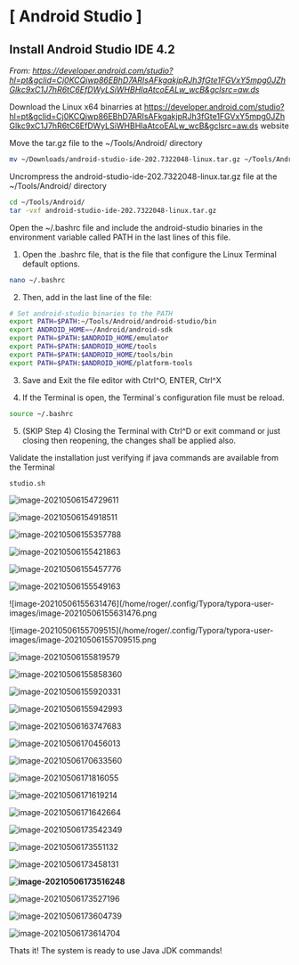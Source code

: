 # [  Android Studio  ]

## Install Android Studio IDE 4.2

*From: https://developer.android.com/studio?hl=pt&gclid=Cj0KCQjwp86EBhD7ARIsAFkgakjpRJh3fGte1FGVxY5mpg0JZhGlkc9xC1J7hR6tC6EfDWyLSiWHBHIaAtcoEALw_wcB&gclsrc=aw.ds*

Download the Linux x64 binarries at https://developer.android.com/studio?hl=pt&gclid=Cj0KCQjwp86EBhD7ARIsAFkgakjpRJh3fGte1FGVxY5mpg0JZhGlkc9xC1J7hR6tC6EfDWyLSiWHBHIaAtcoEALw_wcB&gclsrc=aw.ds website

Move the tar.gz file to the ~/Tools/Android/ directory
```bash
mv ~/Downloads/android-studio-ide-202.7322048-linux.tar.gz ~/Tools/Android/
```

Uncrompress the android-studio-ide-202.7322048-linux.tar.gz file at the ~/Tools/Android/ directory
```bash
cd ~/Tools/Android/
tar -vxf android-studio-ide-202.7322048-linux.tar.gz
```

Open the ~/.bashrc file and include the android-studio binaries in the environment variable called PATH in the last lines of this file.

1. Open the .bashrc file, that is the file that configure the Linux Terminal default options.
```bash
nano ~/.bashrc
```


2. Then, add in the last line of the file:
```bash
# Set android-studio binaries to the PATH
export PATH=$PATH:~/Tools/Android/android-studio/bin
export ANDROID_HOME=~/Android/android-sdk
export PATH=$PATH:$ANDROID_HOME/emulator
export PATH=$PATH:$ANDROID_HOME/tools
export PATH=$PATH:$ANDROID_HOME/tools/bin
export PATH=$PATH:$ANDROID_HOME/platform-tools
```

3. Save and Exit the file editor with Ctrl^O, ENTER, Ctrl^X

4. If the Terminal is open, the Terminal`s configuration file must be reload.
```bash
source ~/.bashrc
```

5. (SKIP Step 4) Closing the Terminal with Ctrl^D or exit command or just closing then reopening, the changes shall be applied also.


Validate the installation just verifying if java commands are available from the Terminal

```bash
studio.sh
```



![image-20210506154729611](/home/roger/.config/Typora/typora-user-images/image-20210506154729611.png)





![image-20210506154918511](/home/roger/.config/Typora/typora-user-images/image-20210506154918511.png)



![image-20210506155357788](/home/roger/.config/Typora/typora-user-images/image-20210506155357788.png)





![image-20210506155421863](/home/roger/.config/Typora/typora-user-images/image-20210506155421863.png)





![image-20210506155457776](/home/roger/.config/Typora/typora-user-images/image-20210506155457776.png)







![image-20210506155549163](/home/roger/.config/Typora/typora-user-images/image-20210506155549163.png)





![image-20210506155631476](/home/roger/.config/Typora/typora-user-images/image-20210506155631476.png





![image-20210506155709515](/home/roger/.config/Typora/typora-user-images/image-20210506155709515.png



![image-20210506155819579](/home/roger/.config/Typora/typora-user-images/image-20210506155819579.png)





![image-20210506155858360](/home/roger/.config/Typora/typora-user-images/image-20210506155858360.png)











![image-20210506155920331](/home/roger/.config/Typora/typora-user-images/image-20210506155920331.png)







![image-20210506155942993](/home/roger/.config/Typora/typora-user-images/image-20210506155942993.png)





![image-20210506163747683](/home/roger/.config/Typora/typora-user-images/image-20210506163747683.png)



![image-20210506170456013](/home/roger/.config/Typora/typora-user-images/image-20210506170456013.png)





![image-20210506170633560](/home/roger/.config/Typora/typora-user-images/image-20210506170633560.png)













![image-20210506171816055](/home/roger/.config/Typora/typora-user-images/image-20210506171816055.png)









![image-20210506171619214](/home/roger/.config/Typora/typora-user-images/image-20210506171619214.png)





![image-20210506171642664](/home/roger/.config/Typora/typora-user-images/image-20210506171642664.png)





![image-20210506173542349](/home/roger/.config/Typora/typora-user-images/image-20210506173542349.png)





![image-20210506173551132](/home/roger/.config/Typora/typora-user-images/image-20210506173551132.png)















![image-20210506173458131](/home/roger/.config/Typora/typora-user-images/image-20210506173458131.png)







**![image-20210506173516248](/home/roger/.config/Typora/typora-user-images/image-20210506173516248.png)**





![image-20210506173527196](/home/roger/.config/Typora/typora-user-images/image-20210506173527196.png)







![image-20210506173604739](/home/roger/.config/Typora/typora-user-images/image-20210506173604739.png)











![image-20210506173614704](/home/roger/.config/Typora/typora-user-images/image-20210506173614704.png)











Thats it! The system is ready to use Java JDK commands!